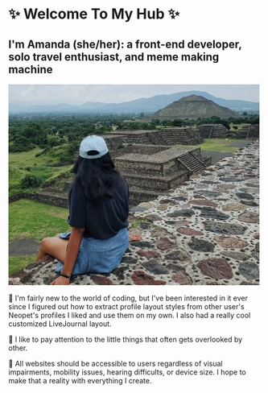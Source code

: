 # ✨ Welcome To My Hub ✨

## I'm Amanda (she/her): a front-end developer, solo travel enthusiast, and meme making machine

![View of pyramids in Teotihuacan, Mexico](./20190806085736297.jpg "Teotihuacan, Mexico")

🦄 I'm fairly new to the world of coding, but I've been interested in it ever since I figured out how to extract profile layout styles from other user's Neopet's profiles I liked and use them on my own. I also had a really cool customized LiveJournal layout.

🔎 I like to pay attention to the little things that often gets overlooked by other. 

🤝 All websites should be accessible to users regardless of visual impairments, mobility issues, hearing difficults, or device size. I hope to make that a reality with everything I create.
